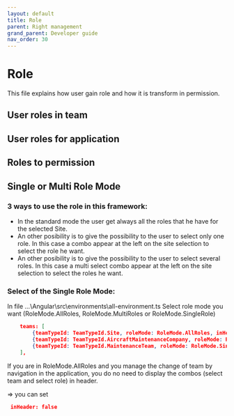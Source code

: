 ```yaml
---
layout: default
title: Role
parent: Right management
grand_parent: Developer guide
nav_order: 30
---
```


# Role
This file explains how user gain role and how it is transform in permission.

## User roles in team

## User roles for application

## Roles to permission

## Single or Multi Role Mode
### 3 ways to use the role in this framework:
* In the standard mode the user get always all the roles that he have for the selected Site.
* An other posibility is to give the possibility to the user to select only one role. In this case a combo appear at the left on the site selection to select the role he want.
* An other posibility is to give the possibility to the user to select several roles. In this case a multi select combo appear at the left on the site selection to select the roles he want.

### Select of the Single Role Mode:
In file ...\Angular\src\environments\all-environment.ts
Select role mode you want (RoleMode.AllRoles, RoleMode.MultiRoles or RoleMode.SingleRole)

```JSon
    teams: [
        {teamTypeId: TeamTypeId.Site, roleMode: RoleMode.AllRoles, inHeader: true},
        {teamTypeId: TeamTypeId.AircraftMaintenanceCompany, roleMode: RoleMode.MultiRoles, inHeader: true},
        {teamTypeId: TeamTypeId.MaintenanceTeam, roleMode: RoleMode.SingleRole, inHeader: true},
    ],
```

If you are in RoleMode.AllRoles and you manage the change of team by navigation in the application, you do no need to display the combos (select team and select role) in header.

=> you can set
```JSon
 inHeader: false
```